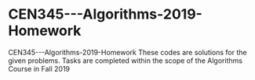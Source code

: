 # CEN345---Algorithms-2019-Homework
CEN345---Algorithms-2019-Homework
These codes are solutions for the given problems. Tasks are completed within the scope of the Algorithms Course in Fall 2019
